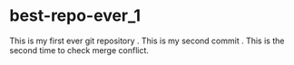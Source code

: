 # best-repo-ever_1

This is my first ever git repository .
This is my second commit .
This is the second time to check merge conflict.